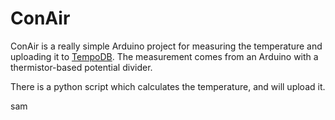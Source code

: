 # ConAir

ConAir is a really simple Arduino project for measuring the temperature and uploading
it to [TempoDB](http://www.tempo-db.com/). The measurement comes from an Arduino with a thermistor-based potential
divider.

There is a python script which calculates the temperature, and will upload it.

sam
